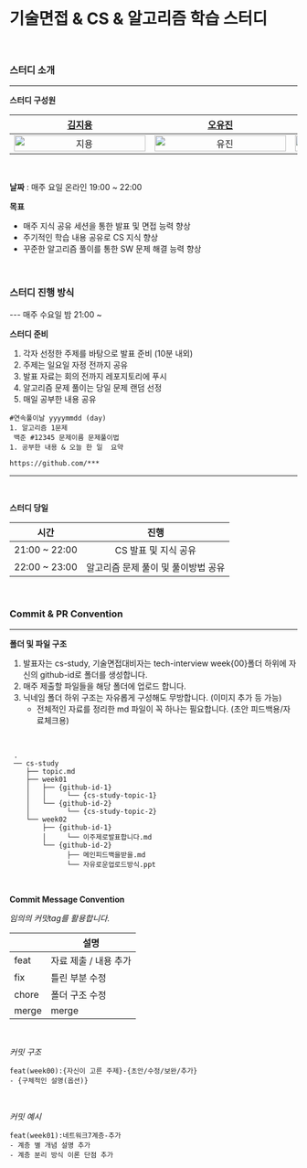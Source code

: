 # 기술면접 & CS & 알고리즘 학습 스터디

<br>

### 스터디 소개

---

**스터디 구성원**

| [김지용](https://github.com/) | [오유진](https://github.com/) | [이민규](https://github.com/) | [최성호](https://github.com/wonjunJ) |
|:---:|:---:|:---:|:---:|
| <img alt="지용" src="https://github.com/.png" width="230" height="100%"/> | <img alt="유진" src="https://github.com/.png" width="230" height="100%"/> | <img alt="민규" src="https://github.com/.png" width="230" height="100%"/> | <img alt="성호" src="https://github.com/.png" width="230" height="100%"/> |

<br>

**날짜** : 매주 요일 온라인 19:00 ~ 22:00

**목표**

- 매주 지식 공유 세션을 통한 발표 및 면접 능력 향상
- 주기적인 학습 내용 공유로 CS 지식 향상
- 꾸준한 알고리즘 풀이를 통한 SW 문제 해결 능력 향상

<br>

### 스터디 진행 방식

--- 매주 수요일 밤 21:00 ~

**스터디 준비**

1. 각자 선정한 주제를 바탕으로 발표 준비 (10분 내외)
2. 주제는 일요일 자정 전까지 공유
3. 발표 자료는 회의 전까지 레포지토리에 푸시
4. 알고리즘 문제 풀이는 당일 문제 랜덤 선정
5. 매일 공부한 내용 공유
   
```
#연속풀이날 yyyymmdd (day)
1. 알고리즘 1문제
 백준 #12345 문제이름 문제풀이법
1. 공부한 내용 & 오늘 한 일  요약

https://github.com/***
```
---
<br>

**스터디 당일**
<br>

| 시간 | 진행 |
|:--:|:--:|
| 21:00 ~ 22:00 | CS 발표 및 지식 공유 |
| 22:00 ~ 23:00 | 알고리즘 문제 풀이 및 풀이방법 공유 |



<br>

### Commit & PR Convention

---

**폴더 및 파일 구조**

1. 발표자는 cs-study, 기술면접대비자는 tech-interview week{00}폴더 하위에 자신의 github-id로 폴더를 생성합니다.
2. 매주 제출할 파일들을 해당 폴더에 업로드 합니다.
3. 닉네임 폴더 하위 구조는 자유롭게 구성해도 무방합니다. (이미지 추가 등 가능)
   - 전체적인 자료를 정리한 md 파일이 꼭 하나는 필요합니다. (초안 피드백용/자료체크용)

<br>


     
     .
     ── cs-study
        ├── topic.md
        ├── week01
        │   ├── {github-id-1}
        │   │     └── {cs-study-topic-1}
        │   └── {github-id-2}
        │         └── {cs-study-topic-2}
        └── week02
            ├── {github-id-1}
            │     └── 이주제로발표합니다.md
            └── {github-id-2}
                  ├── 메인피드백을받을.md
                  └── 자유로운업로드방식.ppt



<br>

**Commit Message Convention**

*임의의 커밋tag를 활용합니다.*

|             | 설명            |
| ----------- |---------------|
| feat     | 자료 제출 / 내용 추가 |
| fix      | 틀린 부분 수정      |
| chore    | 폴더 구조 수정      |
| merge    | merge         |

<br>

*커밋 구조*

```
feat(week00):{자신이 고른 주제}-{초안/수정/보완/추가}
- {구체적인 설명(옵션)}
```

<br>

*커밋 예시*

```
feat(week01):네트워크7계층-추가
- 계층 별 개념 설명 추가
- 계층 분리 방식 이론 단점 추가
```

<br>

